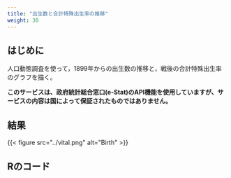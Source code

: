 ```yaml
---
title: "出生数と合計特殊出生率の推移"
weight: 30
---
```


## はじめに

人口動態調査を使って，1899年からの出生数の推移と，戦後の合計特殊出生率のグラフを描く。

**このサービスは、政府統計総合窓口(e-Stat)のAPI機能を使用していますが、サービスの内容は国によって保証されたものではありません。**

## 結果

{{< figure src="../vital.png" alt="Birth" >}}

## Rのコード

<script src="https://gist.github.com/tomokazu518/7d94dc7ab21ef7998a45b425f1651035.js?file=birth.R"></script>